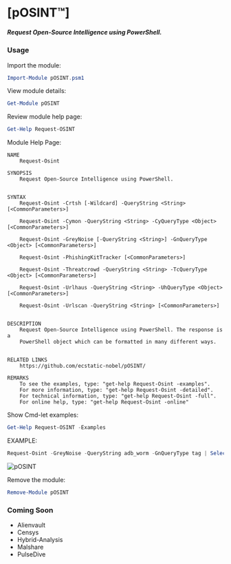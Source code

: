# [pOSINT™]  
##### Request Open-Source Intelligence using PowerShell.  

### Usage  
Import the module:  
```powershell
Import-Module pOSINT.psm1
```

View module details:  
```powershell
Get-Module pOSINT
```

Review module help page:  
```powershell
Get-Help Request-OSINT
```

Module Help Page:  

    NAME  
        Request-Osint  
        
    SYNOPSIS
        Request Open-Source Intelligence using PowerShell.  
        
        
    SYNTAX  
        Request-Osint -Crtsh [-Wildcard] -QueryString <String> [<CommonParameters>]  
        
        Request-Osint -Cymon -QueryString <String> -CyQueryType <Object> [<CommonParameters>]  
        
        Request-Osint -GreyNoise [-QueryString <String>] -GnQueryType <Object> [<CommonParameters>]  
        
        Request-Osint -PhishingKitTracker [<CommonParameters>]  
        
        Request-Osint -Threatcrowd -QueryString <String> -TcQueryType <Object> [<CommonParameters>]  
        
        Request-Osint -Urlhaus -QueryString <String> -UhQueryType <Object> [<CommonParameters>]  
        
        Request-Osint -Urlscan -QueryString <String> [<CommonParameters>]  
        
        
    DESCRIPTION  
        Request Open-Source Intelligence using PowerShell. The response is a  
        PowerShell object which can be formatted in many different ways.  
        

    RELATED LINKS  
        https://github.com/ecstatic-nobel/pOSINT/  

    REMARKS  
        To see the examples, type: "get-help Request-Osint -examples".  
        For more information, type: "get-help Request-Osint -detailed".  
        For technical information, type: "get-help Request-Osint -full".  
        For online help, type: "get-help Request-Osint -online"  

Show Cmd-let examples:  
```powershell
Get-Help Request-OSINT -Examples
```

EXAMPLE:  
```powershell
Request-Osint -GreyNoise -QueryString adb_worm -GnQueryType tag | Select-Object -ExpandProperty records
```
![pOSINT](https://raw.githubusercontent.com/ecstatic-nobel/pOSINT/master/static/assets/pOSINT.gif)  

Remove the module:  
```powershell
Remove-Module pOSINT
```

### Coming Soon  
- Alienvault  
- Censys  
- Hybrid-Analysis  
- Malshare  
- PulseDive  